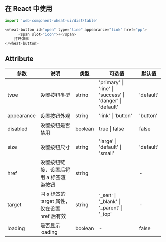 
## 在 React 中使用
```js
import 'web-component-wheat-ui/dist/table'

<wheat-button id="open" type="line" appearance="link" href="pp">
      <span slot="icon">+</span>
    打开弹框
</wheat-button>
```
## Attribute

| 参数       | 说明                                          | 类型    | 可选值                                                    | 默认值    |
| ---------- | --------------------------------------------- | ------- | --------------------------------------------------------- | --------- |
| type       | 设置按钮类型                                  | string  | 'primary' \| 'line' \| 'success' \| 'danger' \| 'default' | 'default' |
| appearance | 设置按钮外观                                  | string  | 'link' \| 'button'                                        | 'button'  |
| disabled   | 设置按钮是否禁用                              | boolean | true \| false                                             | false     |
| size       | 设置按钮尺寸                                  | string  | 'large' \| 'default' \| 'small'                           | 'default' |
| href       | 设置按钮链接，设置后将用 a 标签渲染按钮       | string  | ︎                                                         | -         |
| target     | 同 a 标签的 target 属性，仅在设置 href 后有效 | string  | ︎'\_self' \| '\_blank' \| '\_parent' \| '\_top'           | -         |
| loading    | 是否显示 loading                              | boolean | ︎-                                                        | false     |